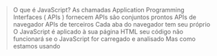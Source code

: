> O que é JavaScript?
As chamadas Application Programming Interfaces ( APIs ) fornecem 
APIs são conjuntos prontos 
APIs de navegador 
APIs de terceiros 
Cada aba do navegador tem seu próprio 
O JavaScript é aplicado à sua página HTML 
            seu código não funcionará se o JavaScript for carregado e analisado 
  Mas como estamos usando <script type="module">
  Para scripts externos, você deve adicionar o atributo defer
  ou se não precisar que o HTML esteja pronto
  Para scripts internos, você deve encapsular o código

> Um primeiro mergulho no JavaScript
Eventos são coisas que acontecem no navegador 
Um for...of loop fornece uma maneira 

> Armazenando as informações que você precisa — Variáveis
Uma variável é um 
Uma coisa especial sobre variáveis ​​é que elas podem conter 
                            Variáveis ​​não são
Depois de declarar uma variável, você pode                            
Isso funciona por causa do içamento 
Em segundo lugar, quando você usa var, você pode declarar 
JavaScript é uma "linguagem de tipagem dinâmica"
Assim como variáveis, você pode declarar constantes
Note que, embora uma constante em JavaScript deva sempre nomear o mesmo valor

> Matemática básica em JavaScript — números e operadores
              JavaScript tem apenas um tipo de dado para números
Então, você só pode incrementar uma variável existente

> Manipulando texto — strings em JavaScript
Essas linhas não funcionam porque qualquer texto sem aspas ao redor 
Literais de modelo respeitam
Para ter a saída equivalente usando uma string normal, você teria 
O que acontece quando tentamos concatenar uma string e um número?

> Matrizes
Matrizes consistem